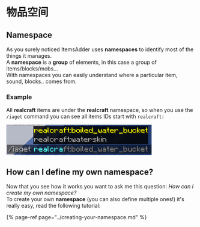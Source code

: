 # 物品空间

## Namespace

As you surely noticed ItemsAdder uses **namespaces** to identify most of the things it manages.  
A **namespace** is a **group** of elements, in this case a group of items/blocks/mobs...  
With namespaces you can easily understand where a particular item, sound, blocks.. comes from.

### Example

All **realcraft** items are under the **realcraft** namespace, so when you use the `/iaget` command you can see all items IDs start with `realcraft:`

![](../../../../.gitbook/assets/image%20%2810%29.png)

## How can I define my own namespace?

Now that you see how it works you want to ask me this question: _How can I create my own namespace?_  
To create your own **namespace** \(you can also define multiple ones!\) it's really easy, read the following tutorial:

{% page-ref page="../creating-your-namespace.md" %}

